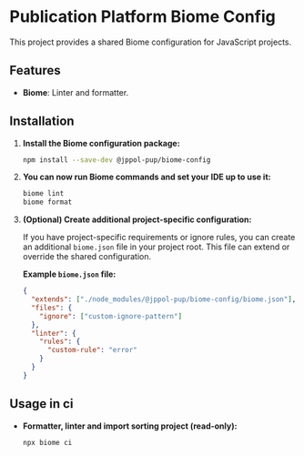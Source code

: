# Publication Platform Biome Config

This project provides a shared Biome configuration for JavaScript projects.

## Features

- **Biome**: Linter and formatter.

## Installation

1. **Install the Biome configuration package:**

   ```sh
   npm install --save-dev @jppol-pup/biome-config
   ```

2. **You can now run Biome commands and set your IDE up to use it:**

   ```sh
   biome lint
   biome format
   ```

3. **(Optional) Create additional project-specific configuration:**

   If you have project-specific requirements or ignore rules, you can create an additional `biome.json` file in your project root. This file can extend or override the shared configuration.

   **Example `biome.json` file:**

   ```json
   {
     "extends": ["./node_modules/@jppol-pup/biome-config/biome.json"],
     "files": {
       "ignore": ["custom-ignore-pattern"]
     },
     "linter": {
       "rules": {
         "custom-rule": "error"
       }
     }
   }
   ```

## Usage in ci

- **Formatter, linter and import sorting project (read-only):**

  ```sh
  npx biome ci
  ```
